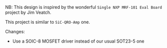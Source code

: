 NB: This design is inspired by the wonderful `Single NXP MRF-101 Eval Board`
project by Jim Veatch.

This project is similar to `SiC-QRO-Amp` one.

Changes:

- Use a SOIC-8 MOSFET driver instead of our usual SOT23-5 one
